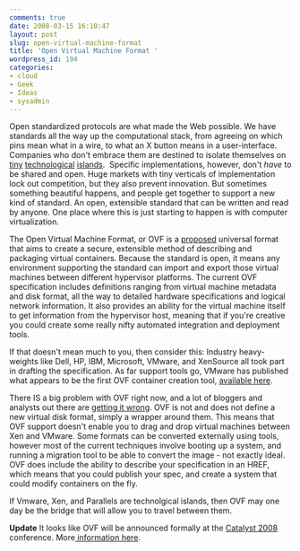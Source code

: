 ```yaml
---
comments: true
date: 2008-03-15 16:10:47
layout: post
slug: open-virtual-machine-format
title: 'Open Virtual Machine Format '
wordpress_id: 194
categories:
- cloud
- Geek
- Ideas
- sysadmin
---
```


Open standardized protocols are what made the Web possible. We have standards all the way up the computational stack, from agreeing on which pins mean what in a wire, to what an X button means in a user-interface. Companies who don't embrace them are destined to isolate themselves on [tiny](http://en.wikipedia.org/wiki/IPX) [technological](http://www.networkworld.com/news/2007/102607-arguments-ethernet-token-ring.html?nwwpkg=50arguments) [islands](http://www.sony.com).  Specific implementations, however, don't _have_ to be shared and open. Huge markets with tiny verticals of implementation lock out competition, but they also prevent innovation. But sometimes something beautiful happens, and people get together to support a new kind of standard. An open, extensible standard that can be written and read by anyone. One place where this is just starting to happen is with computer virtualization.

The Open Virtual Machine Format, or OVF is a [proposed](http://www.vmware.com/pdf/ovf_spec_draft.pdf) universal format that aims to create a secure, extensible method of describing and packaging virtual containers. Because the standard is open, it means any environment supporting the standard can import and export those virtual machines between different hypervisor platforms. The current OVF specification includes definitions ranging from virtual machine metadata and disk format, all the way to detailed hardware specifications and logical network information. It also provides an ability for the virtual machine itself to get information from the hypervisor host, meaning that if you're creative you could create some really nifty automated integration and deployment tools.

If that doesn't mean much to you, then consider this: Industry heavy-weights like Dell, HP, IBM, Microsoft, VMware, and XenSource all took part in drafting the specification. As far support tools go, VMware has published what appears to be the first OVF container creation tool, [available here](http://www.vmware.com/download/eula/ovf_eula.html).

There IS a big problem with OVF right now, and a lot of bloggers and analysts out there are [getting it wrong](http://dcsblog.burtongroup.com/data_center_strategies/2007/09/ovf---the-new-p.html). OVF is not and does not define a new virtual disk format, simply a wrapper around them. This means that OVF support doesn't enable you to drag and drop virtual machines between Xen and VMware. Some formats can be converted externally using tools, however most of the current techniques involve booting up a system, and running a migration tool to be able to convert the image - not exactly ideal. OVF does include the ability to describe your specification in an HREF, which means that you could publish your spec, and create a system that could modify containers on the fly.

If Vmware, Xen, and Parallels are technolgical islands, then OVF may one day be the bridge that will allow you to travel between them.

**Update** It looks like OVF will be announced formally at the [Catalyst 2008](http://www.dmtf.org/home) conference. More[ information here](http://www.dmtf.org/events/catalyst2008/).
